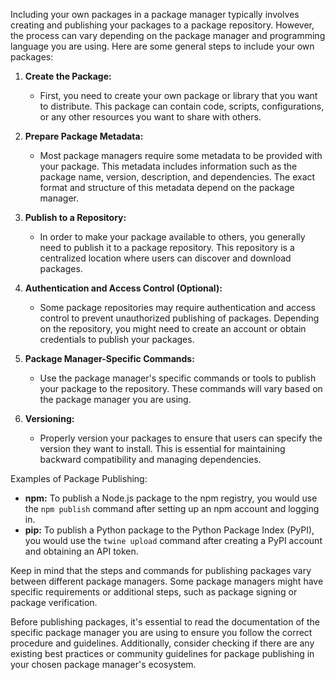 Including your own packages in a package manager typically involves creating and publishing your packages to a package repository. However, the process can vary depending on the package manager and programming language you are using. Here are some general steps to include your own packages:

1.  **Create the Package:**
    
    -   First, you need to create your own package or library that you want to distribute. This package can contain code, scripts, configurations, or any other resources you want to share with others.
2.  **Prepare Package Metadata:**
    
    -   Most package managers require some metadata to be provided with your package. This metadata includes information such as the package name, version, description, and dependencies. The exact format and structure of this metadata depend on the package manager.
3.  **Publish to a Repository:**
    
    -   In order to make your package available to others, you generally need to publish it to a package repository. This repository is a centralized location where users can discover and download packages.
4.  **Authentication and Access Control (Optional):**
    
    -   Some package repositories may require authentication and access control to prevent unauthorized publishing of packages. Depending on the repository, you might need to create an account or obtain credentials to publish your packages.
5.  **Package Manager-Specific Commands:**
    
    -   Use the package manager's specific commands or tools to publish your package to the repository. These commands will vary based on the package manager you are using.
6.  **Versioning:**
    
    -   Properly version your packages to ensure that users can specify the version they want to install. This is essential for maintaining backward compatibility and managing dependencies.

Examples of Package Publishing:

-   **npm:** To publish a Node.js package to the npm registry, you would use the `npm publish` command after setting up an npm account and logging in.
-   **pip:** To publish a Python package to the Python Package Index (PyPI), you would use the `twine upload` command after creating a PyPI account and obtaining an API token.

Keep in mind that the steps and commands for publishing packages vary between different package managers. Some package managers might have specific requirements or additional steps, such as package signing or package verification.

Before publishing packages, it's essential to read the documentation of the specific package manager you are using to ensure you follow the correct procedure and guidelines. Additionally, consider checking if there are any existing best practices or community guidelines for package publishing in your chosen package manager's ecosystem.